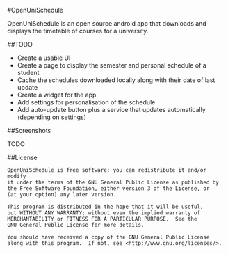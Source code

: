 #OpenUniSchedule 

OpenUniSchedule is an open source android app that downloads and displays the timetable of courses for a university. 

##TODO

 - Create a usable UI
 - Create a page to display the semester and personal schedule of a student
 - Cache the schedules downloaded locally along with their date of last update
 - Create a widget for the app
 - Add settings for personalisation of the schedule
 - Add auto-update button plus a service that updates automatically (depending on settings)

##Screenshots

TODO

##License

    OpenUniSchedule is free software: you can redistribute it and/or modify
    it under the terms of the GNU General Public License as published by
    the Free Software Foundation, either version 3 of the License, or
    (at your option) any later version.
    
    This program is distributed in the hope that it will be useful,
    but WITHOUT ANY WARRANTY; without even the implied warranty of
    MERCHANTABILITY or FITNESS FOR A PARTICULAR PURPOSE.  See the
    GNU General Public License for more details.
    
    You should have received a copy of the GNU General Public License
    along with this program.  If not, see <http://www.gnu.org/licenses/>.
